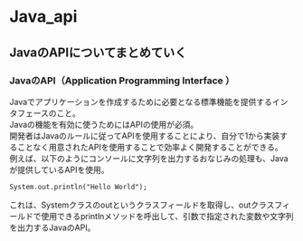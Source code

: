 # Java_api
## JavaのAPIについてまとめていく
### JavaのAPI（Application Programming Interface ）
Javaでアプリケーションを作成するために必要となる標準機能を提供するインタフェースのこと。  
Javaの機能を有効に使うためにはAPIの使用が必須。  
開発者はJavaのルールに従ってAPIを使用することにより、自分で1から実装することなく用意されたAPIを使用することで効率よく開発することができる。  
例えば、以下のようにコンソールに文字列を出力するおなじみの処理も、Javaが提供しているAPIを使用。  
```
System.out.println("Hello World");
```
これは、Systemクラスのoutというクラスフィールドを取得し、outクラスフィールドで使用できるprintlnメソッドを呼出して、引数で指定された変数や文字列を出力するJavaのAPI。  
